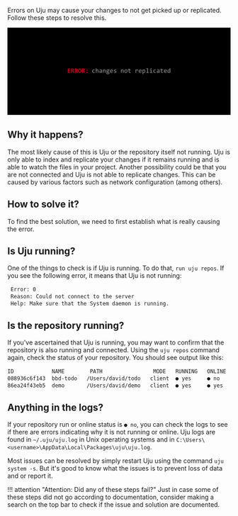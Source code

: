 Errors on Uju may cause your changes to not get picked up or replicated. Follow these steps to resolve this.

![Changes not replicating](/assets/images/changes-not-showing-1.svg)

## **Why it happens?**
The most likely cause of this is Uju or the repository itself not running. Uju is only able to index and replicate your changes if it remains running and is able to watch the files in your project.
Another possibility could be that you are not connected and Uju is not able to replicate changes. This can be caused by various factors such as network configuration (among others).

## **How to solve it?**
To find the best solution, we need to first establish what is really causing the error.

## **Is Uju running?**
One of the things to check is if Uju is running. To do that, ``run uju repos``. If you see the following error, it means that Uju is not running:

```
 Error: 0
 Reason: Could not connect to the server
 Help: Make sure that the System daemon is running.
```
 
## **Is the repository running?**
If you've ascertained that Uju is running, you may want to confirm that the repository is also running and connected. Using the ``uju repos`` command again, check the status of your repository. You should see output like this:

```
ID            NAME        PATH                MODE   RUNNING   ONLINE
088936c6f143  bbd-todo   /Users/david/todo   client  ● yes     ● no
86ea24f43eb5  demo       /Users/david/demo   client  ● yes     ● yes
```



## **Anything in the logs?**
If your repository run or online status is ``● no``, you can check the logs to see if there are errors indicating why it is not running or online. Uju logs are found in ``~/.uju/uju.log`` in Unix operating systems and in ``C:\Users\<username>\AppData\Local\Packages\uju\uju.log``.


Most issues can be resolved by simply restart Uju using the command ``uju system -s``. But it's good to know what the issues is to prevent loss of data and or report it.

!!! attention "Attention: Did any of these steps fail?"
    Just in case some of these steps did not go according to documentation, consider making a search on the top bar to check if the issue and solution are documented.